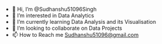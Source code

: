 - 👋 Hi, I’m @Sudhanshu51096Singh
- 👀 I’m interested in Data Analytics
- 🌱 I’m currently learning Data Analysis and its Visualisation
- 💞️ I’m looking to collaborate on Data Projects
- 📫 How to Reach me Sudhanshu51096@gmail.com

<!---
Sudhanshu51096Singh/Sudhanshu51096Singh is a ✨ special ✨ repository because its `README.md` (this file) appears on your GitHub profile.
You can click the Preview link to take a look at your changes.
--->
